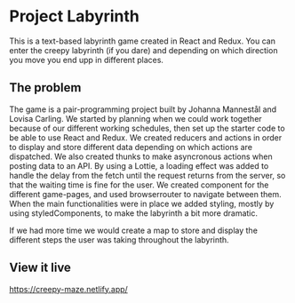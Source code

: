 # Project Labyrinth

This is a text-based labyrinth game created in React and Redux. You can enter the creepy labyrinth (if you dare) and depending on which direction you move you end upp in different places.

## The problem

The game is a pair-programming project built by Johanna Mannestål and Lovisa Carling. We started by planning when we could work together because of our different working schedules, then set up the starter code to be able to use React and Redux. We created reducers and actions in order to display and store different data depending on which actions are dispatched. We also created thunks to make asyncronous actions when posting data to an API. By using a Lottie, a loading effect was added to handle the delay from the fetch until the request returns from the server, so that the waiting time is fine for the user.
We created component for the different game-pages, and used browserrouter to navigate between them. When the main functionalities were in place we added styling, mostly by using styledComponents, to make the labyrinth a bit more dramatic.

If we had more time we would create a map to store and display the different steps the user was taking throughout the labyrinth.

## View it live

https://creepy-maze.netlify.app/
